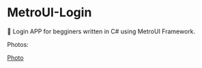 # MetroUI-Login
🐰 Login APP for begginers written in C# using MetroUI Framework.

Photos:

[Photo](https://media.discordapp.net/attachments/815798943941656608/847343811003678720/unknown.png)
